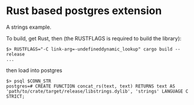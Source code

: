 # Rust based postgres extension

A strings example.

To build, get Rust, then (the RUSTFLAGS is required to build the library):

```console
$> RUSTFLAGS="-C link-arg=-undefineddynamic_lookup" cargo build --release
...
```

then load into postgres

```console
$> psql $CONN_STR
postgres=# CREATE FUNCTION concat_rs(text, text) RETURNS text AS 'path/to/crate/target/release/libstrings.dylib', 'strings' LANGUAGE C STRICT;
```